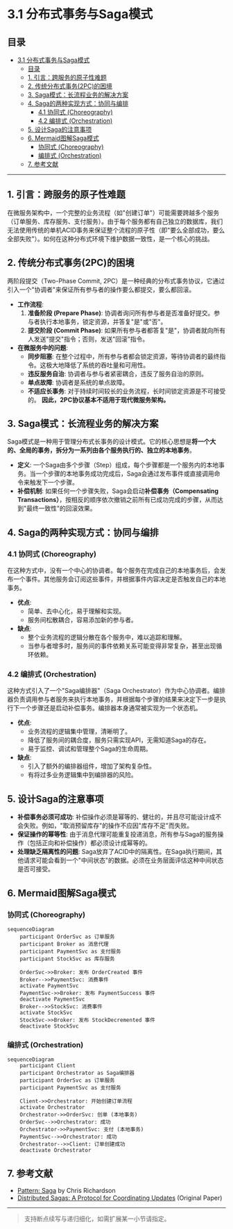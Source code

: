 # 3.1 分布式事务与Saga模式

## 目录

- [3.1 分布式事务与Saga模式](#31-分布式事务与saga模式)
  - [目录](#目录)
  - [1. 引言：跨服务的原子性难题](#1-引言跨服务的原子性难题)
  - [2. 传统分布式事务(2PC)的困境](#2-传统分布式事务2pc的困境)
  - [3. Saga模式：长流程业务的解决方案](#3-saga模式长流程业务的解决方案)
  - [4. Saga的两种实现方式：协同与编排](#4-saga的两种实现方式协同与编排)
    - [4.1 协同式 (Choreography)](#41-协同式-choreography)
    - [4.2 编排式 (Orchestration)](#42-编排式-orchestration)
  - [5. 设计Saga的注意事项](#5-设计saga的注意事项)
  - [6. Mermaid图解Saga模式](#6-mermaid图解saga模式)
    - [协同式 (Choreography)](#协同式-choreography)
    - [编排式 (Orchestration)](#编排式-orchestration)
  - [7. 参考文献](#7-参考文献)

---

## 1. 引言：跨服务的原子性难题

在微服务架构中，一个完整的业务流程（如"创建订单"）可能需要跨越多个服务（订单服务、库存服务、支付服务）。由于每个服务都有自己独立的数据库，我们无法使用传统的单机ACID事务来保证整个流程的原子性（即"要么全部成功，要么全部失败"）。如何在这种分布式环境下维护数据一致性，是一个核心的挑战。

## 2. 传统分布式事务(2PC)的困境

两阶段提交（Two-Phase Commit, 2PC）是一种经典的分布式事务协议，它通过引入一个"协调者"来保证所有参与者的操作要么都提交，要么都回滚。

- **工作流程**:
    1. **准备阶段 (Prepare Phase)**: 协调者询问所有参与者是否准备好提交。参与者执行本地事务，锁定资源，并答复"是"或"否"。
    2. **提交阶段 (Commit Phase)**: 如果所有参与者都答复"是"，协调者就向所有人发送"提交"指令；否则，发送"回滚"指令。
- **在微服务中的问题**:
  - **同步阻塞**: 在整个过程中，所有参与者都会锁定资源，等待协调者的最终指令。这极大地降低了系统的吞吐量和可用性。
  - **违反服务自治**: 协调者与参与者紧密耦合，违反了服务自治的原则。
  - **单点故障**: 协调者是系统的单点故障。
  - **不适应长事务**: 对于持续时间较长的业务流程，长时间锁定资源是不可接受的。
    **因此，2PC协议基本不适用于现代微服务架构。**

## 3. Saga模式：长流程业务的解决方案

Saga模式是一种用于管理分布式长事务的设计模式。它的核心思想是**将一个大的、全局的事务，拆分为一系列由各个服务执行的、独立的本地事务**。

- **定义**: 一个Saga由多个步骤（Step）组成，每个步骤都是一个服务内的本地事务。当一个步骤的本地事务成功完成后，Saga会通过发布事件或直接调用命令来触发下一个步骤。
- **补偿机制**: 如果任何一个步骤失败，Saga会启动**补偿事务（Compensating Transactions）**，按相反的顺序依次撤销之前所有已成功完成的步骤，从而达到"最终一致性"的回滚效果。

## 4. Saga的两种实现方式：协同与编排

### 4.1 协同式 (Choreography)

在这种方式中，没有一个中心的协调者。每个服务在完成自己的本地事务后，会发布一个事件。其他服务会订阅这些事件，并根据事件内容决定是否触发自己的本地事务。

- **优点**:
  - 简单、去中心化，易于理解和实现。
  - 服务间松散耦合，容易添加新的参与者。
- **缺点**:
  - 整个业务流程的逻辑分散在各个服务中，难以追踪和理解。
  - 当参与者增多时，服务间的事件依赖关系可能变得非常复杂，甚至出现循环依赖。

### 4.2 编排式 (Orchestration)

这种方式引入了一个"Saga编排器"（Saga Orchestrator）作为中心协调者。编排器负责调用参与者服务来执行本地事务，并根据每个步骤的结果来决定下一步是执行下一个步骤还是启动补偿事务。编排器本身通常被实现为一个状态机。

- **优点**:
  - 业务流程的逻辑集中管理，清晰明了。
  - 降低了服务间的耦合度，服务只需实现API，无需知道Saga的存在。
  - 易于监控、调试和管理整个Saga的生命周期。
- **缺点**:
  - 引入了额外的编排器组件，增加了架构复杂性。
  - 有将过多业务逻辑集中到编排器的风险。

## 5. 设计Saga的注意事项

- **补偿事务必须可成功**: 补偿操作必须是幂等的、健壮的，并且尽可能设计成不会失败。例如，"取消预留库存"的操作不应因"库存不足"而失败。
- **保证操作的幂等性**: 由于消息代理可能重复投递消息，所有参与Saga的服务操作（包括正向和补偿操作）都必须设计成幂等的。
- **处理缺乏隔离性的问题**: Saga放弃了ACID中的隔离性。在Saga执行期间，其他请求可能会看到一个"中间状态"的数据。必须在业务层面评估这种中间状态是否可接受。

## 6. Mermaid图解Saga模式

### 协同式 (Choreography)

```mermaid
sequenceDiagram
    participant OrderSvc as 订单服务
    participant Broker as 消息代理
    participant PaymentSvc as 支付服务
    participant StockSvc as 库存服务
    
    OrderSvc->>Broker: 发布 OrderCreated 事件
    Broker-->>PaymentSvc: 消费事件
    activate PaymentSvc
    PaymentSvc->>Broker: 发布 PaymentSuccess 事件
    deactivate PaymentSvc
    Broker-->>StockSvc: 消费事件
    activate StockSvc
    StockSvc->>Broker: 发布 StockDecremented 事件
    deactivate StockSvc
```

### 编排式 (Orchestration)

```mermaid
sequenceDiagram
    participant Client
    participant Orchestrator as Saga编排器
    participant OrderSvc as 订单服务
    participant PaymentSvc as 支付服务
    
    Client->>Orchestrator: 开始创建订单流程
    activate Orchestrator
    Orchestrator->>OrderSvc: 创单 (本地事务)
    OrderSvc-->>Orchestrator: 成功
    Orchestrator->>PaymentSvc: 支付 (本地事务)
    PaymentSvc-->>Orchestrator: 成功
    Orchestrator-->>Client: 订单创建成功
    deactivate Orchestrator
```

## 7. 参考文献

- [Pattern: Saga](https://microservices.io/patterns/data/saga.html) by Chris Richardson
- [Distributed Sagas: A Protocol for Coordinating Updates](https://www.cs.cornell.edu/courses/cs5412/2014sp/papers/sagas.pdf) (Original Paper)

---
> 支持断点续写与递归细化，如需扩展某一小节请指定。
